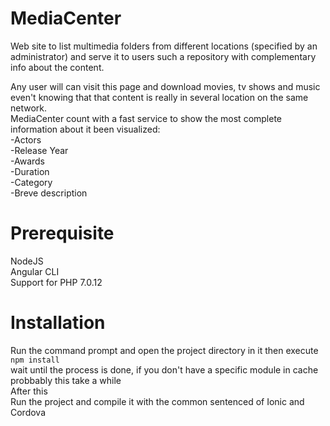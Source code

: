 # MediaCenter
Web site to list multimedia folders from different locations (specified by an administrator) and serve it to users such a repository with complementary info about the content.

Any user will can visit this page and download movies, tv shows and music even't knowing that that content is really in several location on the same network. 
<br>
MediaCenter count with a fast service to show the most complete information about it been visualized:<br>
-Actors <br>
-Release Year <br>
-Awards <br>
-Duration <br>
-Category <br>
-Breve description <br>

# Prerequisite
NodeJS <br>
Angular CLI <br>
Support for PHP 7.0.12

# Installation
Run the command prompt and open the project directory in it then execute <br>
<code>npm install</code>
<br>
wait until the process is done, if you don't have a specific module in cache probbably this take a while
<br>
After this <br>
Run the project and compile it with the common sentenced of Ionic and Cordova
